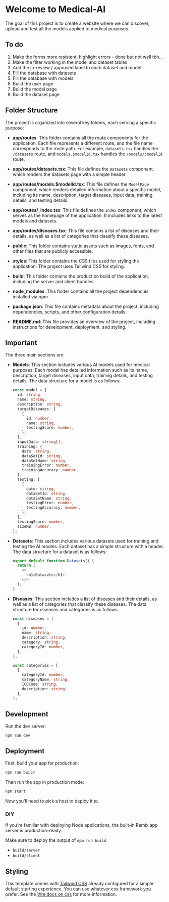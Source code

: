 # Welcome to Medical-AI

The goal of this project is to create a website where we can discover, upload and test all the models applied to medical purposes.

## To do

1. Make the forms more resistent, highlight errors - done but not well tbh...
1. Make the filter working in the model and dataset tables
1. Add the in-review / approved label to each dataset and model
1. Fill the database with datasets
1. Fill the database with models
1. Build the user page
1. Build the model page
1. Build the dataset page

## Folder Structure

The project is organized into several key folders, each serving a specific purpose:

- **app/routes**: This folder contains all the route components for the application. Each file represents a different route, and the file name corresponds to the route path. For example, `datasets.tsx` handles the `/datasets` route, and `models.$modelId.tsx` handles the `/models/:modelId` route.

- **app/routes/datasets.tsx**: This file defines the `Datasets` component, which renders the datasets page with a simple header.

- **app/routes/models.$modelId.tsx**: This file defines the `ModelPage` component, which renders detailed information about a specific model, including its name, description, target diseases, input data, training details, and testing details.

- **app/routes/\_index.tsx**: This file defines the `Index` component, which serves as the homepage of the application. It includes links to the latest models and datasets.

- **app/routes/diseases.tsx**: This file contains a list of diseases and their details, as well as a list of categories that classify these diseases.

- **public**: This folder contains static assets such as images, fonts, and other files that are publicly accessible.

- **styles**: This folder contains the CSS files used for styling the application. The project uses Tailwind CSS for styling.

- **build**: This folder contains the production build of the application, including the server and client bundles.

- **node_modules**: This folder contains all the project dependencies installed via npm.

- **package.json**: This file contains metadata about the project, including dependencies, scripts, and other configuration details.

- **README.md**: This file provides an overview of the project, including instructions for development, deployment, and styling.

## Important

The three main sections are:

- **Models**: This section includes various AI models used for medical purposes. Each model has detailed information such as its name, description, target diseases, input data, training details, and testing details. The data structure for a model is as follows:

  ```typescript
  const model = {
    id: string,
    name: string,
    description: string,
    targetDiseases: [
      {
        id: number,
        name: string,
        testingScore: number,
      },
    ],
    inputData: string[],
    training: {
      date: string,
      dataSetId: string,
      dataSetName: string,
      trainingError: number,
      trainingAccuracy: number,
    },
    testing: [
      {
        date: string,
        dataSetId: string,
        dataSetName: string,
        testingError: number,
        testingAccuracy: number,
      },
    ],
    testingScore: number,
    sizeMB: number,
  };
  ```

- **Datasets**: This section includes various datasets used for training and testing the AI models. Each dataset has a simple structure with a header. The data structure for a dataset is as follows:

  ```typescript
  export default function Datasets() {
    return (
      <>
        <h1>Datasets</h1>
      </>
    );
  }
  ```

- **Diseases**: This section includes a list of diseases and their details, as well as a list of categories that classify these diseases. The data structure for diseases and categories is as follows:

  ```typescript
  const diseases = [
    {
      id: number,
      name: string,
      description: string,
      category: string,
      categoryId: number,
    },
  ];

  const categories = [
    {
      categoryId: number,
      categoryName: string,
      ICDCode: string,
      description: string,
    },
  ];
  ```

## Development

Run the dev server:

```shellscript
npm run dev
```

## Deployment

First, build your app for production:

```sh
npm run build
```

Then run the app in production mode:

```sh
npm start
```

Now you'll need to pick a host to deploy it to.

### DIY

If you're familiar with deploying Node applications, the built-in Remix app server is production-ready.

Make sure to deploy the output of `npm run build`

- `build/server`
- `build/client`

## Styling

This template comes with [Tailwind CSS](https://tailwindcss.com/) already configured for a simple default starting experience. You can use whatever css framework you prefer. See the [Vite docs on css](https://vitejs.dev/guide/features.html#css) for more information.
